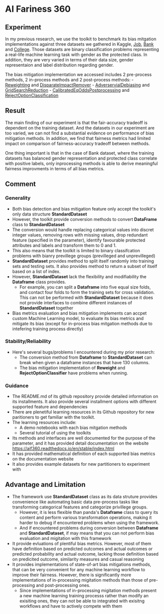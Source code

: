 # AI Fariness 360

## Experiment

In my previous research, we use the toolkit to benchmark its bias mitgation implementations against three datasets we gathered in Kaggle, [Job](https://www.kaggle.com/datasets/ayushtankha/70k-job-applicants-data-human-resource), [Bank](https://www.kaggle.com/datasets/gauravtopre/bank-customer-churn-dataset/data) and [College](https://www.kaggle.com/datasets/saddamazyazy/go-to-college-dataset). Those datasets are binary classification problems representing a real-life machine learning task with gender as the protected class. In addition, they are very varied in terms of their data size, gender representaion and label distribution regarding gender. 

The bias mitigation implementation we accessed includes 2 pre-process methods, 2 in-process methods and 2 post-process methods:
    - [Reweighting](http://doi.org/10.1007/s10115-011-0463-8) and [DisparateImpactRemover](https://doi.org/10.1145/2783258.2783311)
    - [AdverservialDebiasing](https://arxiv.org/abs/1801.07593) and [GridSearchReduction](https://arxiv.org/abs/1905.12843)
    - [CalibratedEqOddsPostprocessing](https://papers.nips.cc/paper/7151-on-fairness-and-calibration) and [RejectOptionClassification](https://doi.org/10.1109/ICDM.2012.45)

## Result

The main finding of our experiment is that the fair-accuracy tradeoff is dependent on the training dataset. And the datasets in our experiment are too varied, we can not find a substantial evidence on performance of bias mitigation methods. In addition, we find that fairness metrics had limited impact on comparison of fairness-accuracy tradeoff between methods.

One thing important is that in the case of Bank dataset, where the training datasets has balanced gender representation and protected class correlate with positive labels, only inprocessing methods is able to derive meaningful fairness improvments in terms of all bias metrics.

## Comment

### Generality

- Both bias detection and bias mitigation feature only accept the toolkit's only data structure **StandardDataset**
- However, the toolkit provide conversion methods to convert **DataFrame** class to **StandardDataset**
- The conversion would handle replacing categorical values into discret integer values, removing rows with missing values, drop redundant feature (specified in the parameter), identify favourable protected attributes and labels and transform them to 0 and 1.
- This also means that the toolkit is limited to binary classifcation problems with bianry previllege groups (previlleged and unprevilleged)
- **StandardDataset** provides method to split itself randomly into training sets and testing sets. It also provides method to return a subset of itself based on a list of index.
- However, **StandardDataset** lack the flexibility and modifiability the **Dataframe** class provides. 
    - For example, you can split a **Dataframe** into five equal size folds, and contact four folds to form the training sets for cross validation. This can not be performed with **StandardDataset** because it does not provide interfaces to combine different instances of **StandardDataset** together
- Bias metrics evaluation and bias mitigation implements can accpet custom Machine Learning model, to evaluate its bias metrics and mitigate its bias (except for in-process bias mitgation methods due to intefering training process directly)

### Stability/Reliability

- Here's several bugs/problems I encountered during my prior research:
    - The conversion method from **Dataframe** to **StandardDataset** can break when given a dataframe instances that have 130 columns.
    - The bias mitigation implementation of **Reweight** and **RejectOptionClassifier** have problems when running.

### Guidance

- The README.md of its github repository provide detailed information on its installments. It also provide several installment options with different supported feature and dependencies
- There are plenetiful learning resources in its Github repository for new paritioners to get familiar with the toolkit.
- The learning resources include:
    - A demo notebooks with each bias mitgation methods
    - Several tutorial of using the toolkits
- Its methods and interfaces are well documented for the purpose of the parameter, and it has provided detail documentation on the website https://aif360.readthedocs.io/en/stable/index.html
- It has provided mathematical definition of each supported bias metrics on the documentation website
- It also provides example datasets for new partitioners to experiment with

## Advantage and Limitation

- The framework use **StandardDataset** class as its data struture provides convenience like automating basic data pre-process tasks like transforming categorical features and categorize privillege groups. 
    - However, it is less flexible than panda's **Dataframe** class to query its content and perform various transformation operations, making it harder to debug if encountered problems when using the framework.
    - And if encountered problems during conversion between **Dataframe** and **StandardDataset**, if may means that you can not perform bias evaluation and migitation with this framework
- It provide evluations of plentiful bias metrics. However, most of them have definition based on predicted outcomes and actual outcomes or predicted probability and actual outcome, lacking those definition based on predicited outcome, similarity measures and casual reasoning 
- It provides implementations of state-of-art bias mitigations methods, that can be very convenient for any machine learning workflow to improve their fairness. However, there is significantly more implementations of in-processing migitation methods than those of pre-processing and post-processing ones.
    - Since implementations of in-processing migitation methods present a new machine learning training processs rather than modify an exisiting ones, they can not be able to integrated with exisitng workflows and have to actively compete with them
